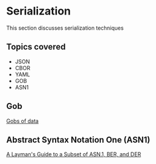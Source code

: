# Serialization

This section discusses serialization techniques

## Topics covered

* JSON
* CBOR
* YAML
* GOB
* ASN1

## Gob

[Gobs of data](https://go.dev/blog/gob)

## Abstract Syntax Notation One (ASN1)

[A Layman's Guide to a Subset of ASN.1, BER, and DER](http://luca.ntop.org/Teaching/Appunti/asn1.html)